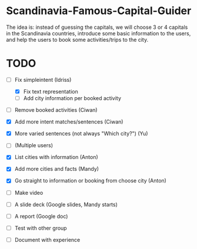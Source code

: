 # Scandinavia-Famous-Capital-Guider
The idea is: instead of guessing the capitals, we will choose 3 or 4 capitals in the Scandinavia countries, introduce some basic information to the users, and help the users to book some activities/trips to the city.

# TODO
 - [ ] Fix simpleintent (Idriss)
    - [x] Fix text representation
    - [ ] Add city information per booked activity
    
 - [ ] Remove booked activities (Ciwan)
 - [x] Add more intent matches/sentences (Ciwan)
 - [x] More varied sentences (not always "Which city?") (Yu)
 - [ ] (Multiple users)
 - [x] List cities with information (Anton)
 - [x] Add more cities and facts (Mandy)
 - [x] Go straight to information or booking from choose city (Anton)
 
 - [ ] Make video
 - [ ] A slide deck (Google slides, Mandy starts)
 - [ ] A report (Google doc)
 - [ ] Test with other group
 - [ ] Document with experience 
